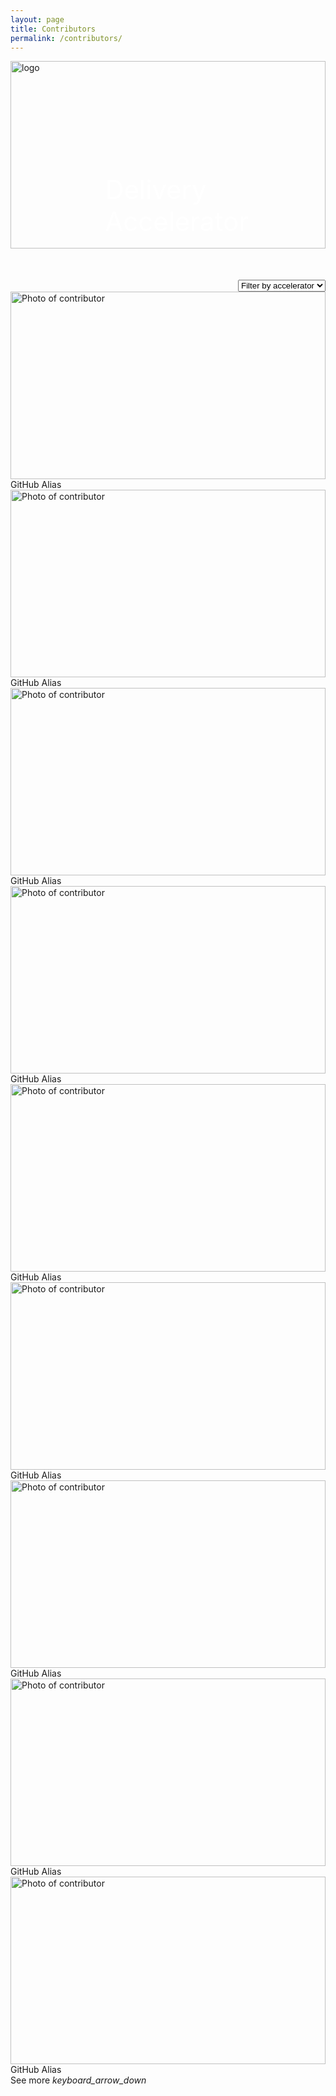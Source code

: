 ```yaml
---
layout: page
title: Contributors
permalink: /contributors/
---
```


<div class="contributors">
    <div class="title-photo" style="position:relative;">
          <img src="../images/shutterstock_1699780567-2.png" alt="logo" height="300" style="width:100%;">
          <div class="title" style="position:absolute; color:white; top: 60%;
    left: 30%; font-size:42px;"> Delivery Accelerator</div>
    </div>
    <div class="custom-select" style="margin-top: 50px; float:right">
      <select class="toolkit-select">
        <option value="" selected disabled hidden>Filter by accelerator</option>
        <option value="1">Option 1</option>
        <option value="2">Option 2</option>
        <option value="3">Option 3</option>
      </select>
    </div>
    <div class="contributors-list">
        <div class="contributor-card">
            <img src="TODO" alt="Photo of contributor" height="300" style="width:100%;">
            <div class="contributor-name">GitHub Alias</div>
        </div>
        <div class="contributor-card">
            <img src="TODO" alt="Photo of contributor" height="300" style="width:100%;">
            <div class="contributor-name">GitHub Alias</div>
        </div>
        <div class="contributor-card">
            <img src="TODO" alt="Photo of contributor" height="300" style="width:100%;">
            <div class="contributor-name">GitHub Alias</div>
        </div>
        <div class="contributor-card">
            <img src="TODO" alt="Photo of contributor" height="300" style="width:100%;">
            <div class="contributor-name">GitHub Alias</div>
        </div>
        <div class="contributor-card">
            <img src="TODO" alt="Photo of contributor" height="300" style="width:100%;">
            <div class="contributor-name">GitHub Alias</div>
        </div>
        <div class="contributor-card">
            <img src="TODO" alt="Photo of contributor" height="300" style="width:100%;">
            <div class="contributor-name">GitHub Alias</div>
        </div>
        <div class="contributor-card">
            <img src="TODO" alt="Photo of contributor" height="300" style="width:100%;">
            <div class="contributor-name">GitHub Alias</div>
        </div>
        <div class="contributor-card">
            <img src="TODO" alt="Photo of contributor" height="300" style="width:100%;">
            <div class="contributor-name">GitHub Alias</div>
        </div>
        <div class="contributor-card">
            <img src="TODO" alt="Photo of contributor" height="300" style="width:100%;">
            <div class="contributor-name">GitHub Alias</div>
        </div>
    </div>
    <div class="subtitle borders" style="margin-top:0px">
        <div class="see-more">
            <span>See more</span>
            <i class="material-icons" style="margin-bottom:0px">keyboard_arrow_down</i>
        </div>
    </div>
</div>
